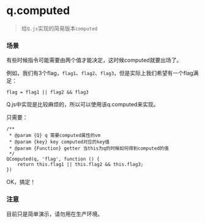 # q.computed

> 给`Q.js`实现的简易版本`computed`

### 场景

有些时候指令可能需要由两个值才能决定，这时候computed就要出场了。

例如，我们有3个flag，`flag1`、`flag2`、`flag3`，但是实际上我们希望有一个flag满足：

`flag = flag1 || flag2 && flag3`

Q.js中实现是比较麻烦的，所以可以使用该q.computed来实现。

只需要：

```
/**
 * @param {Q} q 需要computed属性的vm
 * @param {key} key computed对应的key值
 * @param {Function} getter 当this为q的时候如何得到computed的值
 */
QComputed(q, 'flag', function () {
	return this.flag1 || this.flag2 && this.flag3;
})
```

OK，搞定！

### 注意

目前只是简单演示，请勿用在生产环境。